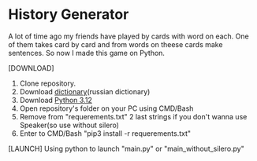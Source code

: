# History Generator
A lot of time ago my friends have played by cards with word on each.
One of them takes card by card and from words on theese cards make sentences.
So now I made this game on Python.

[DOWNLOAD]
1. Clone repository.
2. Download [dictionary](https://drive.google.com/file/d/1bKtPFt3atamavJxHJOZTVQN2L7m545P_/view?usp=drive_link)(russian dictionary)
3. Download [Python 3.12](https://www.python.org/downloads/release/python-3127)
4. Open repository's folder on your PC using CMD/Bash
5. Remove from "requerements.txt" 2 last strings if you don't wanna use Speaker(so use without silero)
6. Enter to CMD/Bash "pip3 install -r requerements.txt"

[LAUNCH]
Using python to launch "main.py" or "main_without_silero.py"
